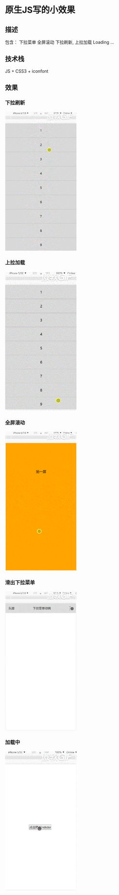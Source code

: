 
# 原生JS写的小效果


## 描述

包含：
下拉菜单
全屏滚动
下拉刷新,
上拉加载
Loading
...


## 技术栈 

JS + CSS3 + iconfont 


##  效果

### 下拉刷新

<img src="https://github.com/rqhansen/images/blob/master/js-demo/pull-down-refresh.gif" width="235" height="458"/>

### 上拉加载

<img src="https://github.com/rqhansen/images/blob/master/js-demo/pull-up-refresh.gif" width="235" height="458"/>

### 全屏滚动

<img src="https://github.com/rqhansen/images/blob/master/js-demo/full-page-scroll.gif" width="235" height="458"/>

### 滑出下拉菜单

<img src="https://github.com/rqhansen/images/blob/master/js-demo/drop-menu.gif" width="235" height="458"/>

### 加载中

<img src="https://github.com/rqhansen/images/blob/master/js-demo/loading.gif" width="235" height="458"/>


